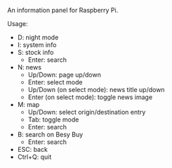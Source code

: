 An information panel for Raspberry Pi.

Usage:
- D: night mode
- I: system info
- S: stock info
  - Enter: search
- N: news
  - Up/Down: page up/down
  - Enter: select mode
  - Up/Down (on select mode): news title up/down
  - Enter (on select mode): toggle news image
- M: map
  - Up/Down: select origin/destination entry
  - Tab: toggle mode
  - Enter: search
- B: search on Besy Buy
  - Enter: search
- ESC: back
- Ctrl+Q: quit